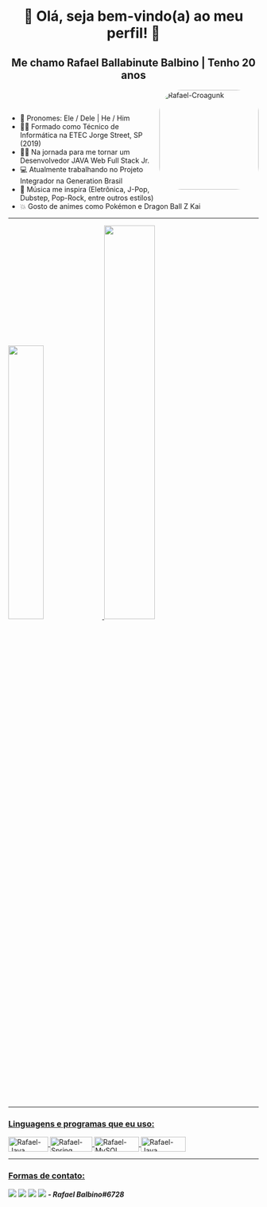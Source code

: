 <div align="center"><h1> 👋 Olá, seja bem-vindo(a) ao meu perfil! 👋 </h1></div>

<div align="center"><h2> Me chamo Rafael Ballabinute Balbino | Tenho 20 anos </h2></div>

<div>
 <img align="right" alt="Rafael-Croagunk" height="200" style="border-radius:45px;" src="https://pa1.narvii.com/6427/b87df2f9562520e2346e6233338377cc7bbd7b27_hq.gif">
</div> <br><br>

- 👦 Pronomes: Ele / Dele | He / Him
- 👨‍🎓 Formado como Técnico de Informática na ETEC Jorge Street, SP (2019)
- 👨‍💻 Na jornada para me tornar um Desenvolvedor JAVA Web Full Stack Jr.
- 💻 Atualmente trabalhando no Projeto Integrador na Generation Brasil
- 🎵 Música me inspira (Eletrônica, J-Pop, Dubstep, Pop-Rock, entre outros estilos)
- 💥 Gosto de animes como Pokémon e Dragon Ball Z Kai
----------------------------------------------------------------------------------------------------------------------------------------------------------------------
  <a href="https://github.com/RafaelBalbino">
  <img width="37.5%" src="https://github-readme-stats.vercel.app/api?username=RafaelBalbino&show_icons=true&theme=slateorange&include_all_commits=true&count_private=true"/>
  <img width="45%" src="https://github-readme-stats.vercel.app/api/top-langs/?username=RafaelBalbino&layout=compact&langs_count=7&theme=slateorange"/>
  
---------------------------------------------------------------------------------------------------------------------------------------------------------------------
### Linguagens e programas que eu uso:
<img align="center" alt="Rafael-Java" height="30" width="80" src="https://img.shields.io/badge/Java-ED8B00?style=for-the-badge&logo=java&logoColor=white">  <img align="center" alt="Rafael-Spring" height="30" width="85" src="https://img.shields.io/badge/Spring-6DB33F?style=for-the-badge&logo=spring&logoColor=white"> <img align="center" alt="Rafael-MySQL" height="30" width="90" src="https://img.shields.io/badge/MySQL-005C84?style=for-the-badge&logo=mysql&logoColor=white">  <img align="center" alt="Rafael-Java" height="30" width="90" src="https://img.shields.io/badge/Eclipse-2C2255?style=for-the-badge&logo=eclipse&logoColor=white">

---------------------------------------------------------------------------------------------------------------------------------------------------------------------
### Formas de contato:
<a href = "mailto:rafaelballabi@hotmail.com"><img src="https://img.shields.io/badge/Microsoft_Outlook-0078D4?style=for-the-badge&logo=microsoft-outlook&logoColor=white" target="_blank"></a>
<a href = "mailto:rafaelbalbal@gmail.com"><img src="https://img.shields.io/badge/Gmail-D14836?style=for-the-badge&logo=gmail&logoColor=white" target="_blank"></a>
<a href = "https://www.linkedin.com/in/rafael-ballabinute-balbino" target="_blank"><img src="https://img.shields.io/badge/-LinkedIn-%230077B5?style=for-the-badge&logo=linkedin&logoColor=white" target="_blank"></a>
<a href = "Rafael Balbino#6728"><img src="https://img.shields.io/badge/Discord-7289DA?style=for-the-badge&logo=discord&logoColor=white"></a> ***- Rafael Balbino#6728***
